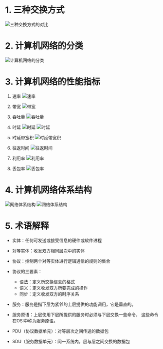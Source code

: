 # 1. 三种交换方式
![三种交换方式的对比](img/1.1.png)

# 2. 计算机网络的分类
![计算机网络的分类](img/1.2.png)

# 3. 计算机网络的性能指标
1. 速率
![速率](img/1.3.png)

2. 带宽
![带宽](img/1.4.png)

3. 吞吐量
![吞吐量](img/1.5.png)

4. 时延
![时延](img/1.6.png)
![时延](img/1.7.png)

5. 时延带宽积
![时延带宽积](img/1.8.png)

6. 往返时间
![往返时间](img/1.9.png)

7. 利用率
![利用率](img/1.10.png)

7. 丢包率
![丢包率](img/1.11.png)

# 4. 计算机网络体系结构
![网络体系结构](img/1.12.png)
![网络体系结构](img/1.13.png)

# 5. 术语解释
- 实体：任何可发送或接受信息的硬件或软件进程
- 对等实体：收发双方相同层次中的实体  


- 协议：控制两个对等实体进行逻辑通信的规则的集合
- 协议的三要素：
    - 语法：定义所交换信息的格式
    - 语义：定义收发双方所要完成的操作
    - 同步：定义收发双方的时序关系


- 服务：服务是指下层为紧邻的上层提供的功能调用，它是垂直的。
- 服务原语：上层使用下层所提供的服务时必须与下层交换一些命令， 这些命令在OSI中称为服务原语。
- PDU（协议数据单元）：对等层次之间传送的数据包
- SDU（服务数据单元）：同一系统内，层与层之间交换的数据包
